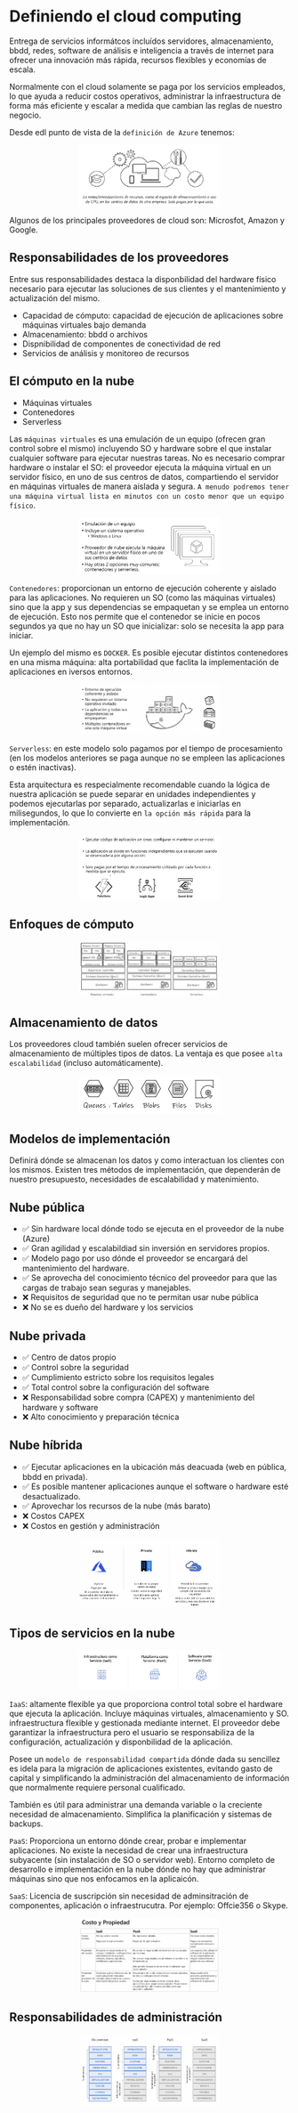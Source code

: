# Definiendo el cloud computing

Entrega de servicios informátcos incluídos servidores, almacenamiento, bbdd, redes, software de análisis e inteligencia a través de internet para ofrecer una innovación más rápida, recursos flexibles y economías de escala.

Normalmente con el cloud solamente se paga por los servicios empleados, lo que ayuda a reducir costos operativos, administrar la infraestructura de forma más eficiente y escalar a medida que cambian las reglas de nuestro negocio.

Desde edl punto de vista de la `definición de Azure` tenemos:

<p align="center">
  <img src="./img/img6.png" style="width: 50%">
</p>

Algunos de los principales proveedores de cloud son: Microsfot, Amazon y Google.

## Responsabilidades de los proveedores

Entre sus responsabilidades destaca la disponbilidad del hardware físico necesario para ejecutar las soluciones de sus clientes y el mantenimiento y actualización del mismo.

- Capacidad de cómputo: capacidad de ejecución de aplicaciones sobre máquinas virtuales bajo demanda
- Almacenamiento: bbdd o archivos
- Dispnibilidad de componentes de conectividad de red
- Servicios de análisis y monitoreo de recursos

## El cómputo en la nube

- Máquinas virtuales
- Contenedores
- Serverless

Las `máquinas virtuales` es una emulación de un equipo (ofrecen gran control sobre el mismo) incluyendo SO y hardware sobre el que instalar cualquier software para ejecutar nuestras tareas. No es necesario comprar hardware o instalar el SO: el proveedor ejecuta la máquina virtual en un servidor físico, en uno de sus centros de datos, compartiendo el servidor en máquinas virtuales de manera aislada y segura. `A menudo podremos tener una máquina virtual lista en minutos con un costo menor que un equipo físico`.

<p align="center">
  <img src="./img/img8.png" style="width: 50%">
</p>

`Contenedores`: proporcionan un entorno de ejecución coherente y aislado para las aplicaciones. No requieren un SO (como las máquinas virtuales) sino que la app y sus dependencias se empaquetan y se emplea un entorno de ejecución. Esto nos permite que el contenedor se inicie en pocos segundos ya que no hay un SO que inicializar: solo se necesita la app para iniciar.

Un ejemplo del mismo es `DOCKER`. Es posible ejecutar distintos contenedores en una misma máquina: alta portabilidad que faclita la implementación de aplicaciones en iversos entornos.

<p align="center">
  <img src="./img/img9.png" style="width: 50%">
</p>

`Serverless`: en este modelo solo pagamos por el tiempo de procesamiento (en los modelos anteriores se paga aunque no se empleen las aplicaciones o estén inactivas).

Esta arquitectura es respecialmente recomendable cuando la lógica de nuestra aplicación se puede separar en unidades independientes y podemos ejecutarlas por separado, actualizarlas e iniciarlas en milisegundos, lo que lo convierte en `la opción más rápida` para la implementación.

<p align="center">
  <img src="./img/img10.png" style="width: 50%">
</p>

## Enfoques de cómputo

<p align="center">
  <img src="./img/img11.png" style="width: 50%">
</p>

## Almacenamiento de datos

Los proveedores cloud también suelen ofrecer servicios de almacenamiento de múltiples tipos de datos. La ventaja es que posee `alta escalabilidad` (incluso automáticamente).

<p align="center">
  <img src="./img/img12.png" style="width: 50%">
</p>

## Modelos de implementación

Definirá dónde se almacenan los datos y como interactuan los clientes con los mismos. Existen tres métodos de implementación, que dependerán de nuestro presupuesto, necesidades de escalabilidad y matenimiento.

## Nube pública

- ✅ Sin hardware local dónde todo se ejecuta en el proveedor de la nube (Azure)
- ✅ Gran agilidad y escalabildiad sin inversión en servidores propios.
- ✅ Modelo pago por uso dónde el proveedor se encargará del mantenimiento del hardware.
- ✅ Se aprovecha del conocimiento técnico del proveedor para que las cargas de trabajo sean seguras y manejables.
- ❌ Requisitos de seguridad que no te permitan usar nube pública
- ❌ No se es dueño del hardware y los servicios

## Nube privada

- ✅ Centro de datos propio
- ✅ Control sobre la seguridad
- ✅ Cumplimiento estricto sobre los requisitos legales
- ✅ Total control sobre la configuración del software
- ❌ Responsabilidad sobre compra (CAPEX) y mantenimiento del hardware y software
- ❌ Alto conocimiento y preparación técnica

## Nube híbrida

- ✅ Ejecutar aplicaciones en la ubicación más deacuada (web en pública, bbdd en privada).
- ✅ Es posible mantener aplicaciones aunque el software o hardware esté desactualizado.
- ✅ Aprovechar los recursos de la nube (más barato)
- ❌ Costos CAPEX
- ❌ Costos en gestión y administración

<p align="center">
  <img src="./img/img13.png" style="width: 50%">
</p>

## Tipos de servicios en la nube

<p align="center">
  <img src="./img/img14.png" style="width: 50%">
</p>

`IaaS`: altamente flexible ya que proporciona control total sobre el hardware que ejecuta la aplicación. Incluye máquinas virtuales, almacenamiento y SO. infraestructura flexible y gestionada mediante internet. El proveedor debe garantizar la infraestructura pero el usuario se responsabiliza de la configuración, actualización y disponbilidad de la aplicación.

Posee un `modelo de responsabilidad compartida` dónde dada su sencillez es idela para la migración de aplicaciones existentes, evitando gasto de capital y simplificando la administración del almacenamiento de información que normalmente requiere personal cualificado.

También es útil para administrar una demanda variable o la creciente necesidad de almacenamiento. Simplifica la planificación y sistemas de backups.

`PaaS`: Proporciona un entorno dónde crear, probar e implementar aplicaciones. No existe la necesidad de crear una infraestructura subyacente (sin instalación de SO o servidor web). Entorno completo de desarrollo e implementación en la nube dónde no hay que administrar máquinas sino que nos enfocamos en la aplicaicón.

`SaaS`: Licencia de suscripción sin necesidad de adminsitración de componentes, aplicación o infraestrucutra. Por ejemplo: Offcie356 o Skype.

<p align="center">
  <img src="./img/img15.png" style="width: 50%">
</p>

## Responsabilidades de administración

<p align="center">
  <img src="./img/img16.png" style="width: 50%">
</p>
